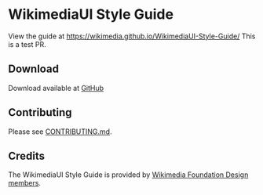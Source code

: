 # WikimediaUI Style Guide

View the guide at https://wikimedia.github.io/WikimediaUI-Style-Guide/
This is a test PR.

## Download

Download available at [GitHub](https://github.com/wikimedia/WikimediaUI-Style-Guide)


## Contributing

Please see [CONTRIBUTING.md](CONTRIBUTING.md).


## Credits

The WikimediaUI Style Guide is provided by [Wikimedia Foundation Design members](https://www.mediawiki.org/wiki/Design).
